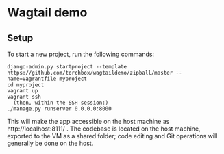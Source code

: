 Wagtail demo
=======================

Setup
-----

To start a new project, run the following commands:

    django-admin.py startproject --template https://github.com/torchbox/wagtaildemo/zipball/master --name=Vagrantfile myproject
    cd myproject
    vagrant up
    vagrant ssh
      (then, within the SSH session:)
    ./manage.py runserver 0.0.0.0:8000

This will make the app accessible on the host machine as http://localhost:8111/ . The codebase is located on the host
machine, exported to the VM as a shared folder; code editing and Git operations will generally be done on the host.